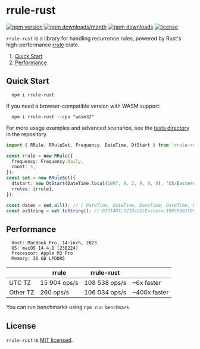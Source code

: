 # rrule-rust

[![npm version](https://badge.fury.io/js/rrule-rust.svg)](https://badge.fury.io/js/rrule-rust)
[![npm downloads/month](https://img.shields.io/npm/dm/rrule-rust.svg)](https://www.npmjs.com/package/rrule-rust)
[![npm downloads](https://img.shields.io/npm/dt/rrule-rust.svg)](https://www.npmjs.com/package/rrule-rust)
[![license](https://img.shields.io/badge/license-MIT-blue.svg)](https://github.com/lsndr/rrule-rust/blob/master/LICENSE.md)

`rrule-rust` is a library for handling recurrence rules, powered by Rust's high-performance [rrule](https://crates.io/crates/rrule) crate.

1. [Quick Start](#quick-start)
2. [Performance](#performance)

## Quick Start

```
  npm i rrule-rust
```

If you need a browser-compatible version with WASM support:

```
  npm i rrule-rust --cpu "wasm32"
```

For more usage examples and advanced scenarios, see the [tests directory](https://github.com/lsndr/rrule-rust/tree/master/tests) in the repository.

```typescript
import { RRule, RRuleSet, Frequency, DateTime, DtStart } from 'rrule-rust';

const rrule = new RRule({
  frequency: Frequency.Daily,
  count: 5,
});
const set = new RRuleSet({
  dtstart: new DtStart(DateTime.local(1997, 9, 2, 9, 0, 0), 'US/Eastern'),
  rrules: [rrule],
});

const dates = set.all(); // [ DateTime, DateTime, DateTime, DateTime, DateTime ]
const asString = set.toString(); // DTSTART;TZID=US/Eastern:19970902T090000\nFREQ=DAILY;COUNT=5;BYHOUR=9;BYMINUTE=0;BYSECOND=0
```

## Performance

```
  Host: MacBook Pro, 14-inch, 2023
  OS: macOS 14.4.1 (23E224)
  Processor: Apple M3 Pro
  Memory: 36 GB LPDDR5
```

|          | rrule        | rrule-rust    |              |
| -------- | ------------ | ------------- | ------------ |
| UTC TZ   | 15 904 ops/s | 108 538 ops/s | ~6x faster   |
| Other TZ | 260 ops/s    | 106 034 ops/s | ~400x faster |

You can run benchmarks using `npm run benchmark`.

## License

`rrule-rust` is [MIT licensed](LICENSE.md).
